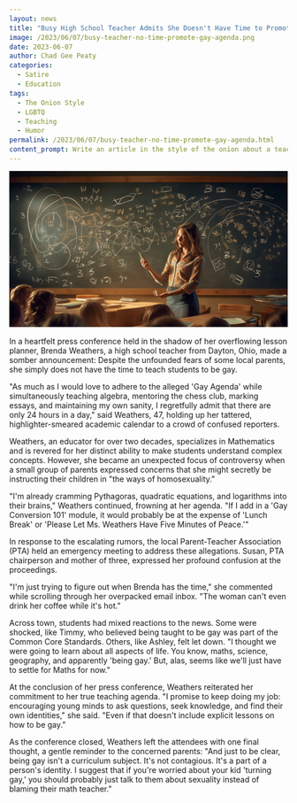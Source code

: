 ```yaml
---
layout: news
title: "Busy High School Teacher Admits She Doesn't Have Time to Promote The Gay Agenda"
image: /2023/06/07/busy-teacher-no-time-promote-gay-agenda.png
date: 2023-06-07
author: Chad Gee Peaty
categories: 
  - Satire
  - Education
tags: 
  - The Onion Style
  - LGBTQ
  - Teaching
  - Humor
permalink: /2023/06/07/busy-teacher-no-time-promote-gay-agenda.html
content_prompt: Write an article in the style of the onion about a teacher that does not have time to teach kids to be gay.
---
```


![Dayton High School teacher Brenda Weathers addresses misconceptions about her role in the classroom and her supposed 'Gay Agenda' at a recent press conference](/2023/06/07/busy-teacher-no-time-promote-gay-agenda.png)

In a heartfelt press conference held in the shadow of her overflowing lesson planner, Brenda Weathers, a high school teacher from Dayton, Ohio, made a somber announcement: Despite the unfounded fears of some local parents, she simply does not have the time to teach students to be gay. 

"As much as I would love to adhere to the alleged 'Gay Agenda' while simultaneously teaching algebra, mentoring the chess club, marking essays, and maintaining my own sanity, I regretfully admit that there are only 24 hours in a day," said Weathers, 47, holding up her tattered, highlighter-smeared academic calendar to a crowd of confused reporters.

Weathers, an educator for over two decades, specializes in Mathematics and is revered for her distinct ability to make students understand complex concepts. However, she became an unexpected focus of controversy when a small group of parents expressed concerns that she might secretly be instructing their children in "the ways of homosexuality."

"I'm already cramming Pythagoras, quadratic equations, and logarithms into their brains," Weathers continued, frowning at her agenda. "If I add in a 'Gay Conversion 101' module, it would probably be at the expense of 'Lunch Break' or 'Please Let Ms. Weathers Have Five Minutes of Peace.'"

In response to the escalating rumors, the local Parent-Teacher Association (PTA) held an emergency meeting to address these allegations. Susan, PTA chairperson and mother of three, expressed her profound confusion at the proceedings. 

"I'm just trying to figure out when Brenda has the time," she commented while scrolling through her overpacked email inbox. "The woman can't even drink her coffee while it's hot."

Across town, students had mixed reactions to the news. Some were shocked, like Timmy, who believed being taught to be gay was part of the Common Core Standards. Others, like Ashley, felt let down. "I thought we were going to learn about all aspects of life. You know, maths, science, geography, and apparently 'being gay.' But, alas, seems like we'll just have to settle for Maths for now."

At the conclusion of her press conference, Weathers reiterated her commitment to her true teaching agenda. "I promise to keep doing my job: encouraging young minds to ask questions, seek knowledge, and find their own identities," she said. "Even if that doesn't include explicit lessons on how to be gay."

As the conference closed, Weathers left the attendees with one final thought, a gentle reminder to the concerned parents: "And just to be clear, being gay isn't a curriculum subject. It's not contagious. It's a part of a person's identity. I suggest that if you're worried about your kid 'turning gay,' you should probably just talk to them about sexuality instead of blaming their math teacher."

